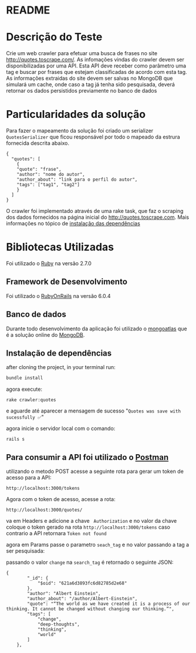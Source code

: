 # README

# Descrição do Teste
Crie um web crawler para efetuar uma busca de frases no site http://quotes.toscrape.com/.
As infomações vindas do crawler devem ser disponibilizadas por uma API. Esta API deve receber como
parâmetro uma tag e buscar por frases que estejam classificadas de acordo com esta tag.
As informações extraidas do site devem ser salvas no MongoDB que simulará um cache, onde caso a tag já
tenha sido pesquisada, deverá retornar os dados persistidos previamente no banco de dados


# Particularidades da solução

Para fazer o mapeamento da solução foi criado um serializer ```QuotesSerializer``` que ficou responsável por todo o mapeado da estrura fornecida descrita abaixo.
```
{
  "quotes": [
    {
    "quote": "frase",
    "author": "nome do autor",
    "author_about": "link para o perfil do autor",
    "tags": ["tag1", "tag2"]
    }
  ] 
}
```

O crawler foi implementado através de uma rake task, que faz o scraping dos dados fornecidos na página inicial do http://quotes.toscrape.com. Mais informações no tópico de [instalação das dependências]()

# Bibliotecas Utilizadas
Foi utilizado o [Ruby](https://www.ruby-lang.org/en/news/2019/12/25/ruby-2-7-0-released/) na versão 2.7.0

## Framework de Desenvolvimento
Foi utilizado o [RubyOnRails](https://rubyonrails.org/) na versão 6.0.4

## Banco de dados
Durante todo desenvolvimento da aplicação foi utilizado o [mongoatlas]() que é a solução online do [MongoDB](https://www.mongodb.com/).

## Instalação de dependências

after cloning the project, in your terminal run:
```bash
bundle install
```
agora execute:
```
rake crawler:quotes
```
e aguarde até aparecer a mensagem de sucesso "```Quotes was save with sucessfully ✅```"

agora inicie o servidor local com o comando:
```
rails s
```
## Para consumir a API foi utilizado o [Postman](https://www.postman.com/)

utilizando o metodo POST acesse a seguinte rota para gerar um token de acesso para a API:
```
http://localhost:3000/tokens
```
Agora com o token de acesso, acesse a rota: 
```
http://localhost:3000/quotes/
```
va em Headers e adicione a chave ``` Authorization``` e no valor da chave coloque o token gerado na rota ```http://localhost:3000/tokens``` caso contrario a API retornara ```Token not found```

agora em Params passe o parametro ```seach_tag``` e no valor passando a tag a ser pesquisada:

passando o valor ```change``` na ```search_tag``` é retornado o seguinte JSON:
```
{
        "_id": {
            "$oid": "621a6d3893fc6d82785d2e68"
        },
        "author": "Albert Einstein",
        "author_about": "/author/Albert-Einstein",
        "quote": "“The world as we have created it is a process of our thinking. It cannot be changed without changing our thinking.”",
        "tags": [
            "change",
            "deep-thoughts",
            "thinking",
            "world"
        ]
    },
```

